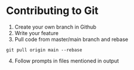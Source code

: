 # Contributing to Git

1. Create your own branch in Github
2. Write your feature
3. Pull code from master/main branch and rebase
```
git pull origin main --rebase
```
4. Follow prompts in files mentioned in output  
